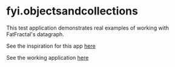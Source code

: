 fyi.objectsandcollections
=========================

This test application demonstrates real examples of working with FatFractal's datagraph.

See the inspiration for this app <a href = http://fatfractal.com/products/noserver-features/ target = _blank>here</a>

See the working application <a href = http://fatfractal.com/fyi-having-fun-with-datagraphs/ target = _blank>here</a>

